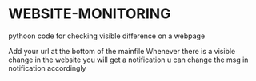 # WEBSITE-MONITORING
pythoon code for checking visible difference on a webpage 


Add your url at the bottom of the mainfile 
Whenever there is a visible change in the website you will get a notification 
u can change the msg in notification accordingly
